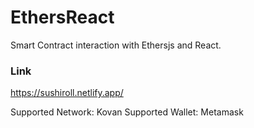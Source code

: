 # EthersReact

Smart Contract interaction with Ethersjs and React.

### Link

https://sushiroll.netlify.app/

Supported Network: Kovan
Supported Wallet: Metamask
